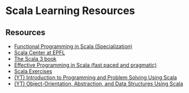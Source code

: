Scala Learning Resources
===

Resources
---

- [Functional Programming in Scala (Specialization)][1]
- [Scala Center at EPFL][2]
- [The Scala 3 book][3]
- [Effective Programming in Scala (fast paced and pragmatic)][4]
- [Scala Exercises][5]
- [(YT) Introduction to Programming and Problem Solving Using Scala][6]
- [(YT) Object-Orientation, Abstraction, and Data Structures Using Scala][7]

<!-- Links -->
[1]: https://www.coursera.org/specializations/scala
[2]: https://scala.epfl.ch/
[3]: https://docs.scala-lang.org/scala3/book/scala-features.html
[4]: https://www.coursera.org/learn/effective-scala/lecture/smUQD/introduction
[5]: https://www.scala-exercises.org/
[6]: https://www.youtube.com/playlist?list=PLLMXbkbDbVt9MIJ9DV4ps-_trOzWtphYO
[7]: https://www.youtube.com/playlist?list=PLLMXbkbDbVt8JLumqKj-3BlHmEXPIfR42

<!-- Links end -->



